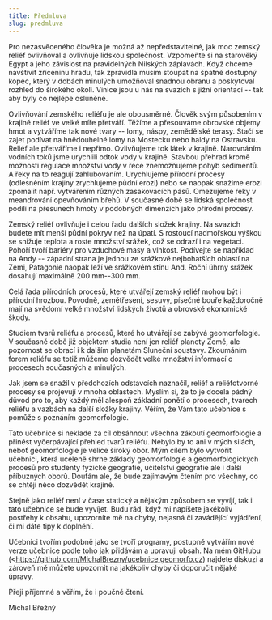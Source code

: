```yaml
---
title: Předmluva
slug: predmluva
---
```


Pro nezasvěceného člověka je možná až nepředstavitelné, jak moc zemský
reliéf ovlivňoval a ovlivňuje lidskou společnost. Vzpomeňte si na
starověký Egypt a jeho závislost na pravidelných Nilských záplavách.
Když chceme navštívit zříceninu hradu, tak zpravidla musím stoupat na
špatně dostupný kopec, který v dobách minulých umožňoval snadnou obranu
a poskytoval rozhled do širokého okolí. Vinice jsou u nás na svazích s
jižní orientací -- tak aby byly co nejlépe osluněné.

Ovlivňování zemského reliéfu je ale obousměrné. Člověk svým působením v
krajině reliéf ve velké míře přetváří. Těžíme a přesouváme obrovské
objemy hmot a vytváříme tak nové tvary -- lomy, náspy, zemědělské
terasy. Stačí se zajet podívat na hnědouhelné lomy na Mostecku nebo
haldy na Ostravsku. Reliéf ale přetváříme i nepřímo. Ovlivňujeme tok
látek v krajině. Narovnáním vodních toků jsme urychlili odtok vody v
krajině. Stavbou přehrad kromě možnosti regulace množství vody v řece
znemožňujeme pohyb sedimentů. A řeky na to reagují zahlubováním.
Urychlujeme přírodní procesy (odlesněním krajiny zrychlujeme půdní
erozi) nebo se naopak snažíme erozi zpomalit např. vytvářením různých
zasakovacích pásů. Omezujeme řeky v meandrování opevňováním břehů. V
současné době se lidská společnost podílí na přesunech hmoty v podobných
dimenzích jako přírodní procesy.

Zemský reliéf ovlivňuje i celou řadu dalších složek krajiny. Na svazích
budete mít menší půdní pokryv než na úpatí. S rostoucí nadmořskou výškou
se snižuje teplota a roste množství srážek, což se odrazí i na vegetaci.
Pohoří tvoří bariéry pro vzduchové masy a vlhkost. Podívejte se
například na Andy -- západní strana je jednou ze srážkově nejbohatších
oblastí na Zemi, Patagonie naopak leží ve srážkovém stínu And. Roční
úhrny srážek dosahují maximálně 200 mm--300 mm.

Celá řada přírodních procesů, které utvářejí zemský reliéf mohou být i
přírodní hrozbou. Povodně, zemětřesení, sesuvy, písečné bouře každoročně
mají na svědomí velké množství lidských životů a obrovské ekonomické
škody.

Studiem tvarů reliéfu a procesů, které ho utvářejí se zabývá
geomorfologie. V současně době již objektem studia není jen reliéf
planety Země, ale pozornost se obrací i k dalším planetám Sluneční
soustavy. Zkoumáním forem reliéfu se totiž můžeme dozvědět velké
množství informací o procesech současných a minulých.

Jak jsem se snažil v předchozích odstavcích naznačil, reliéf a
reliéfotvorné procesy se projevují v mnoha oblastech. Myslím si, že to
je docela pádný důvod pro to, aby každý měl alespoň základní ponětí o
procesech, tvarech reliéfu a vazbách na další složky krajiny. Věřím, že
Vám tato učebnice s pomůže s poznáním geomorfologie.

Tato učebnice si neklade za cíl obsáhnout všechna zákoutí geomorfologie
a přinést vyčerpávající přehled tvarů reliéfu. Nebylo by to ani v mých
silách, neboť geomorfologie je velice široký obor. Mým cílem bylo
vytvořit učebnici, která uceleně shrne základy geomorfologie a
geomorfologických procesů pro studenty fyzické geografie, učitelství
geografie ale i další příbuzných oborů. Doufám ale, že bude zajímavým
čtením pro všechny, co se chtějí něco dozvědět krajině.

Stejně jako reliéf není v čase statický a nějakým způsobem se vyvíjí,
tak i tato učebnice se bude vyvíjet. Budu rád, když mi napíšete
jakékoliv postřehy k obsahu, upozorníte mě na chyby, nejasná či
zavádějící vyjádření, či mi dáte tipy k doplnění.

Učebnici tvořím podobně jako se tvoří programy, postupně vytvářím nové
verze učebnice podle toho jak přidávám a upravuji obsah. Na mém GitHubu
(<https://github.com/MichalBrezny/ucebnice.geomorfo.cz) najdete diskuzi a zároveň mě můžete upozornit na jakékoliv chyby či doporučit nějaké úpravy. 

Přeji příjemné a věřím, že i poučné čtení.


Michal Břežný
